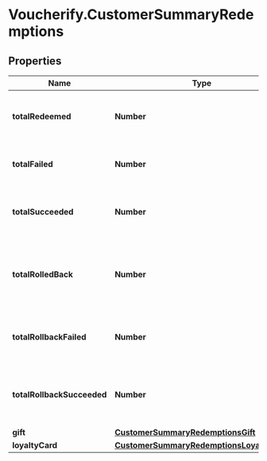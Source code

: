 # Voucherify.CustomerSummaryRedemptions

## Properties

Name | Type | Description | Notes
------------ | ------------- | ------------- | -------------
**totalRedeemed** | **Number** | Total number of redemptions made by the customer. | [optional] 
**totalFailed** | **Number** | Total number of redemptions that failed. | [optional] 
**totalSucceeded** | **Number** | Total number of redemptions that succeeded. | [optional] 
**totalRolledBack** | **Number** | Total number of redemptions that were rolled back for the customer. | [optional] 
**totalRollbackFailed** | **Number** | Total number of redemption rollbacks that failed. | [optional] 
**totalRollbackSucceeded** | **Number** | Total number of redemption rollbacks that succeeded. | [optional] 
**gift** | [**CustomerSummaryRedemptionsGift**](CustomerSummaryRedemptionsGift.md) |  | [optional] 
**loyaltyCard** | [**CustomerSummaryRedemptionsLoyaltyCard**](CustomerSummaryRedemptionsLoyaltyCard.md) |  | [optional] 


